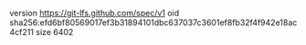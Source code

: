 version https://git-lfs.github.com/spec/v1
oid sha256:efd6bf80569017ef3b31894101dbc637037c3601ef8fb32f4f942e18ac4cf211
size 6402
